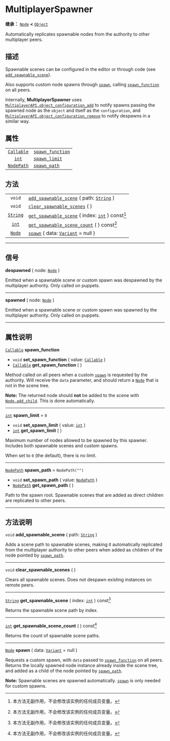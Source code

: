 <!-- ⚠ 请勿编辑本文件 ⚠ -->
<!-- 本文档使用脚本从 WeDot 引擎源码仓库生成。 -->
<!-- 生成脚本：https://github.com/WeDot-Engine/WeDot/tree/4.3/doc/tools/make_md.py； -->
<!-- 原文件：https://github.com/WeDot-Engine/WeDot/tree/4.3/modules/multiplayer/doc_classes/MultiplayerSpawner.xml。 -->

<div id="_class_multiplayerspawner"></div>

# MultiplayerSpawner

**继承：** [`Node`](class_node.md) **<** [`Object`](class_object.md)

Automatically replicates spawnable nodes from the authority to other multiplayer peers.

## 描述

Spawnable scenes can be configured in the editor or through code (see [`add_spawnable_scene`](class_multiplayerspawner.md#class_multiplayerspawner_method_add_spawnable_scene)).

Also supports custom node spawns through [`spawn`](class_multiplayerspawner.md#class_multiplayerspawner_method_spawn), calling [`spawn_function`](class_multiplayerspawner.md#class_multiplayerspawner_property_spawn_function) on all peers.

Internally, **MultiplayerSpawner** uses [`MultiplayerAPI.object_configuration_add`](class_multiplayerapi.md#class_multiplayerapi_method_object_configuration_add) to notify spawns passing the spawned node as the `object` and itself as the `configuration`, and [`MultiplayerAPI.object_configuration_remove`](class_multiplayerapi.md#class_multiplayerapi_method_object_configuration_remove) to notify despawns in a similar way.

## 属性

|||
|:-:|:--|
| [`Callable`](class_callable.md) | [`spawn_function`](class_multiplayerspawner.md#class_multiplayerspawner_property_spawn_function) |                  |
| [`int`](class_int.md)           | [`spawn_limit`](class_multiplayerspawner.md#class_multiplayerspawner_property_spawn_limit)       | ``0``            |
| [`NodePath`](class_nodepath.md) | [`spawn_path`](class_multiplayerspawner.md#class_multiplayerspawner_property_spawn_path)         | ``NodePath("")`` |

## 方法

|||
|:-:|:--|
| `void`                      | [`add_spawnable_scene`](class_multiplayerspawner.md#class_multiplayerspawner_method_add_spawnable_scene) ( path: [`String`](class_string.md) )          |
| `void`                      | [`clear_spawnable_scenes`](class_multiplayerspawner.md#class_multiplayerspawner_method_clear_spawnable_scenes) ( )                                      |
| [`String`](class_string.md) | [`get_spawnable_scene`](class_multiplayerspawner.md#class_multiplayerspawner_method_get_spawnable_scene) ( index: [`int`](class_int.md) ) const[^const] |
| [`int`](class_int.md)       | [`get_spawnable_scene_count`](class_multiplayerspawner.md#class_multiplayerspawner_method_get_spawnable_scene_count) ( ) const[^const]                  |
| [`Node`](class_node.md)     | [`spawn`](class_multiplayerspawner.md#class_multiplayerspawner_method_spawn) ( data: [`Variant`](class_variant.md) = null )                             |

<!-- rst-class:: classref-section-separator -->

---

## 信号

<div id="_class_class_multiplayerspawner_signal_despawned"></div>

**despawned** ( node: [`Node`](class_node.md) ) <div id="class_multiplayerspawner_signal_despawned"></div>

Emitted when a spawnable scene or custom spawn was despawned by the multiplayer authority. Only called on puppets.

<!-- rst-class:: classref-item-separator -->

---

<div id="_class_class_multiplayerspawner_signal_spawned"></div>

**spawned** ( node: [`Node`](class_node.md) ) <div id="class_multiplayerspawner_signal_spawned"></div>

Emitted when a spawnable scene or custom spawn was spawned by the multiplayer authority. Only called on puppets.

<!-- rst-class:: classref-section-separator -->

---

## 属性说明

<div id="_class_multiplayerspawner_property_spawn_function"></div>

[`Callable`](class_callable.md) **spawn_function** <div id="class_multiplayerspawner_property_spawn_function"></div>

- `void` **set_spawn_function** ( value: [`Callable`](class_callable.md) )
- [`Callable`](class_callable.md) **get_spawn_function** ( )

Method called on all peers when a custom [`spawn`](class_multiplayerspawner.md#class_multiplayerspawner_method_spawn) is requested by the authority. Will receive the `data` parameter, and should return a [`Node`](class_node.md) that is not in the scene tree.

 **Note:** The returned node should **not** be added to the scene with [`Node.add_child`](class_node.md#class_node_method_add_child). This is done automatically.

<!-- rst-class:: classref-item-separator -->

---

<div id="_class_multiplayerspawner_property_spawn_limit"></div>

[`int`](class_int.md) **spawn_limit** = ``0`` <div id="class_multiplayerspawner_property_spawn_limit"></div>

- `void` **set_spawn_limit** ( value: [`int`](class_int.md) )
- [`int`](class_int.md) **get_spawn_limit** ( )

Maximum number of nodes allowed to be spawned by this spawner. Includes both spawnable scenes and custom spawns.

When set to `0` (the default), there is no limit.

<!-- rst-class:: classref-item-separator -->

---

<div id="_class_multiplayerspawner_property_spawn_path"></div>

[`NodePath`](class_nodepath.md) **spawn_path** = ``NodePath("")`` <div id="class_multiplayerspawner_property_spawn_path"></div>

- `void` **set_spawn_path** ( value: [`NodePath`](class_nodepath.md) )
- [`NodePath`](class_nodepath.md) **get_spawn_path** ( )

Path to the spawn root. Spawnable scenes that are added as direct children are replicated to other peers.

<!-- rst-class:: classref-section-separator -->

---

## 方法说明

<div id="_class_multiplayerspawner_method_add_spawnable_scene"></div>

`void` **add_spawnable_scene** ( path: [`String`](class_string.md) )<div id="class_multiplayerspawner_method_add_spawnable_scene"></div>

Adds a scene path to spawnable scenes, making it automatically replicated from the multiplayer authority to other peers when added as children of the node pointed by [`spawn_path`](class_multiplayerspawner.md#class_multiplayerspawner_property_spawn_path).

<!-- rst-class:: classref-item-separator -->

---

<div id="_class_multiplayerspawner_method_clear_spawnable_scenes"></div>

`void` **clear_spawnable_scenes** ( )<div id="class_multiplayerspawner_method_clear_spawnable_scenes"></div>

Clears all spawnable scenes. Does not despawn existing instances on remote peers.

<!-- rst-class:: classref-item-separator -->

---

<div id="_class_multiplayerspawner_method_get_spawnable_scene"></div>

[`String`](class_string.md) **get_spawnable_scene** ( index: [`int`](class_int.md) ) const[^const]<div id="class_multiplayerspawner_method_get_spawnable_scene"></div>

Returns the spawnable scene path by index.

<!-- rst-class:: classref-item-separator -->

---

<div id="_class_multiplayerspawner_method_get_spawnable_scene_count"></div>

[`int`](class_int.md) **get_spawnable_scene_count** ( ) const[^const]<div id="class_multiplayerspawner_method_get_spawnable_scene_count"></div>

Returns the count of spawnable scene paths.

<!-- rst-class:: classref-item-separator -->

---

<div id="_class_multiplayerspawner_method_spawn"></div>

[`Node`](class_node.md) **spawn** ( data: [`Variant`](class_variant.md) = null )<div id="class_multiplayerspawner_method_spawn"></div>

Requests a custom spawn, with `data` passed to [`spawn_function`](class_multiplayerspawner.md#class_multiplayerspawner_property_spawn_function) on all peers. Returns the locally spawned node instance already inside the scene tree, and added as a child of the node pointed by [`spawn_path`](class_multiplayerspawner.md#class_multiplayerspawner_property_spawn_path).

 **Note:** Spawnable scenes are spawned automatically. [`spawn`](class_multiplayerspawner.md#class_multiplayerspawner_method_spawn) is only needed for custom spawns.

[^virtual]: 本方法通常需要用户覆盖才能生效。
[^const]: 本方法无副作用，不会修改该实例的任何成员变量。
[^vararg]: 本方法除了能接受在此处描述的参数外，还能够继续接受任意数量的参数。
[^constructor]: 本方法用于构造某个类型。
[^static]: 调用本方法无需实例，可直接使用类名进行调用。
[^operator]: 本方法描述的是使用本类型作为左操作数的有效运算符。
[^bitfield]: 这个值是由下列位标志构成位掩码的整数。
[^void]: 无返回值。
